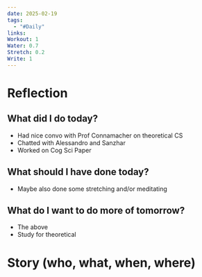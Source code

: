 ```yaml
---
date: 2025-02-19
tags:
  - "#Daily"
links: 
Workout: 1
Water: 0.7
Stretch: 0.2
Write: 1
---
```

# Reflection
## What did I do today?
- Had nice convo with Prof Connamacher on theoretical CS
- Chatted with Alessandro and Sanzhar 
- Worked on Cog Sci Paper
## What should I have done today?
- Maybe also done some stretching and/or meditating
## What do I want to do more of tomorrow?
- The above 
- Study for theoretical
# Story (who, what, when, where)

